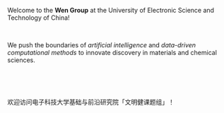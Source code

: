 Welcome to the **Wen Group** at the University of Electronic Science and Technology of China!

&nbsp;

We push the boundaries of _artificial intelligence_ and _data-driven computational methods_ to innovate discovery in materials and chemical sciences.

&nbsp;

&nbsp;

欢迎访问电子科技大学基础与前沿研究院「文明健课题组」！
